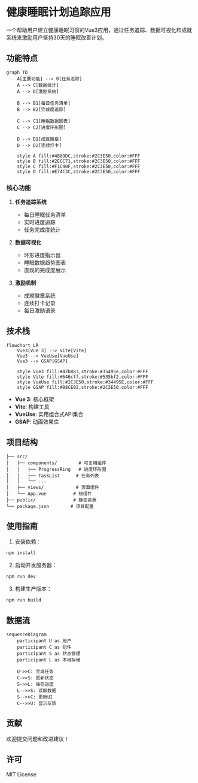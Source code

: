 # 健康睡眠计划追踪应用

一个帮助用户建立健康睡眠习惯的Vue3应用，通过任务追踪、数据可视化和成就系统来激励用户坚持30天的睡眠改善计划。

## 功能特点

```mermaid
graph TD
    A[主要功能] --> B[任务追踪]
    A --> C[数据统计]
    A --> D[激励系统]
    
    B --> B1[每日任务清单]
    B --> B2[完成度追踪]
    
    C --> C1[睡眠数据图表]
    C --> C2[进度环形图]
    
    D --> D1[成就徽章]
    D --> D2[连续打卡]
    
    style A fill:#4B89DC,stroke:#2C3E50,color:#FFF
    style B fill:#2ECC71,stroke:#2C3E50,color:#FFF
    style C fill:#F1C40F,stroke:#2C3E50,color:#FFF
    style D fill:#E74C3C,stroke:#2C3E50,color:#FFF
```

### 核心功能

1. **任务追踪系统**
   - 每日睡眠任务清单
   - 实时进度追踪
   - 任务完成度统计

2. **数据可视化**
   - 环形进度指示器
   - 睡眠数据趋势图表
   - 直观的完成度展示

3. **激励机制**
   - 成就徽章系统
   - 连续打卡记录
   - 每日激励语录

## 技术栈

```mermaid
flowchart LR
    Vue3[Vue 3] --> Vite[Vite]
    Vue3 --> VueUse[VueUse]
    Vue3 --> GSAP[GSAP]
    
    style Vue3 fill:#42b883,stroke:#35495e,color:#FFF
    style Vite fill:#646cff,stroke:#535bf2,color:#FFF
    style VueUse fill:#2C3E50,stroke:#34495E,color:#FFF
    style GSAP fill:#88CE02,stroke:#2C3E50,color:#FFF
```

- **Vue 3**: 核心框架
- **Vite**: 构建工具
- **VueUse**: 实用组合式API集合
- **GSAP**: 动画效果库

## 项目结构

```
├── src/
│   ├── components/        # 可复用组件
│   │   ├── ProgressRing   # 进度环形图
│   │   ├── TaskList      # 任务列表
│   │   └── ...
│   ├── views/            # 页面组件
│   └── App.vue          # 根组件
├── public/              # 静态资源
└── package.json        # 项目配置
```

## 使用指南

1. 安装依赖：
```bash
npm install
```

2. 启动开发服务器：
```bash
npm run dev
```

3. 构建生产版本：
```bash
npm run build
```

## 数据流

```mermaid
sequenceDiagram
    participant U as 用户
    participant C as 组件
    participant S as 状态管理
    participant L as 本地存储
    
    U->>C: 完成任务
    C->>S: 更新状态
    S->>L: 保存进度
    L-->>S: 读取数据
    S-->>C: 更新UI
    C-->>U: 显示反馈
```

## 贡献

欢迎提交问题和改进建议！

## 许可

MIT License